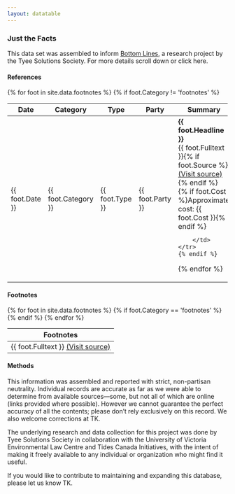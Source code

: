 ```yaml
---
layout: datatable
---
```


### Just the Facts

This data set was assembled to inform [Bottom Lines](http://bottomlines.tyeesolutions.org), a research project by the Tyee Solutions Society. For more details scroll down or click here.

#### References 

<table id="references" class="table table-striped table-bordered dataTable no-footer" cellspacing="0" width="100%" role="grid" aria-describedby="example_info" style="width: 100%;">
        <thead>
            <tr>
                <th>Date</th>
                <th>Category</th>
                <th>Type</th>
                <th>Party</th>
                <th>Summary</th>
            </tr>
        </thead>
    <tbody>
{% for foot in site.data.footnotes %}
    {% if foot.Category != 'footnotes' %}
    <tr id="{{ foot.ID }}">
        <td>{{ foot.Date }}</td>
        <td>{{ foot.Category }}</td>
        <td>{{ foot.Type }}</td>
        <td>{{ foot.Party }}</td>
        <td>
            <strong>{{ foot.Headline }}</strong><br />
            {{ foot.Fulltext }}{% if foot.Source %} <a href="{{ foot.Source }}">(Visit source)</a>{% endif %}<br />
            {% if foot.Cost %}Approximate cost: {{ foot.Cost }}{% endif %}
            
        </td>
    </tr>
    {% endif %}
{% endfor %}
    </tbody>
</table>

#### Footnotes

<table id="footnotes" class="table table-striped table-bordered dataTable no-footer" cellspacing="0" width="100%" role="grid" aria-describedby="example_info" style="width: 100%;">
        <thead>
            <tr>
                <th>Footnotes</th>
            </tr>
        </thead>
    <tbody>
{% for foot in site.data.footnotes %}
    {% if foot.Category == 'footnotes' %}
    <tr id="{{ foot.ID }}">
        <td>
            {{ foot.Fulltext }} <a href="{{ foot.Source }}">(Visit source)</a>
        </td>
    </tr>
    {% endif %}
{% endfor %}
    </tbody>
</table>

#### Methods 

This information was assembled and reported with strict, non-partisan neutrality. Individual records are accurate as far as we were able to determine from available sources—some, but not all of which are online (links provided where possible). However we cannot guarantee the perfect accuracy of all the contents; please don’t rely exclusively on this record. We also welcome corrections at TK. 

The underlying research and data collection for this project was done by Tyee Solutions Society in collaboration with the University of Victoria Environmental Law Centre and Tides Canada Initiatives, with the intent of making it freely available to any individual or organization who might find it useful.

If you would like to contribute to maintaining and expanding this database, please let us know TK. 
